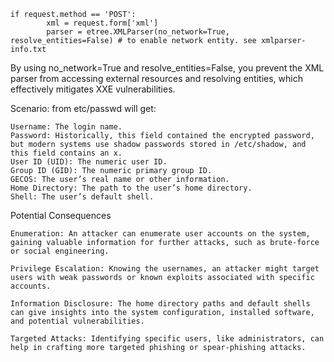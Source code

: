 ```
if request.method == 'POST':
        xml = request.form['xml']
        parser = etree.XMLParser(no_network=True, resolve_entities=False) # to enable network entity. see xmlparser-info.txt
```

By using no_network=True and resolve_entities=False, you prevent the XML parser from accessing external resources and resolving entities, which effectively mitigates XXE vulnerabilities.


Scenario:
from etc/passwd will get:  

    Username: The login name.
    Password: Historically, this field contained the encrypted password, but modern systems use shadow passwords stored in /etc/shadow, and this field contains an x.
    User ID (UID): The numeric user ID.
    Group ID (GID): The numeric primary group ID.
    GECOS: The user’s real name or other information.
    Home Directory: The path to the user’s home directory.
    Shell: The user’s default shell.

Potential Consequences

    Enumeration: An attacker can enumerate user accounts on the system, gaining valuable information for further attacks, such as brute-force or social engineering.

    Privilege Escalation: Knowing the usernames, an attacker might target users with weak passwords or known exploits associated with specific accounts.

    Information Disclosure: The home directory paths and default shells can give insights into the system configuration, installed software, and potential vulnerabilities.

    Targeted Attacks: Identifying specific users, like administrators, can help in crafting more targeted phishing or spear-phishing attacks.